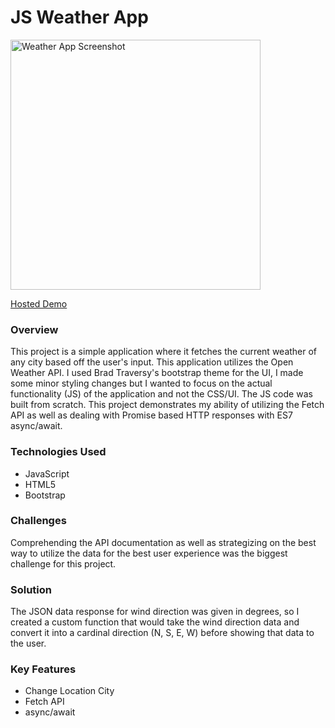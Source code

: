 # JS Weather App

<img src='https://www.prostacks.io/imgs/weather-app-screenshot.png' alt='Weather App Screenshot' width='400'>

[Hosted Demo](https://www.prostacks.io/weatherapp.html)

### Overview

This project is a simple application where it fetches the current weather of any city based off the user's input. This application utilizes the Open Weather API. I used Brad Traversy's bootstrap theme for the UI, I made some minor styling changes but I wanted to focus on the actual functionality (JS) of the application and not the CSS/UI. The JS code was built from scratch. This project demonstrates my ability of utilizing the Fetch API as well as dealing with Promise based HTTP responses with ES7 async/await.

### Technologies Used

- JavaScript
- HTML5
- Bootstrap

### Challenges

Comprehending the API documentation as well as strategizing on the best way to utilize the data for the best user experience was the biggest challenge for this project.

### Solution

The JSON data response for wind direction was given in degrees, so I created a custom function that would take the wind direction data and convert it into a cardinal direction (N, S, E, W) before showing that data to the user.

### Key Features

- Change Location City
- Fetch API
- async/await
